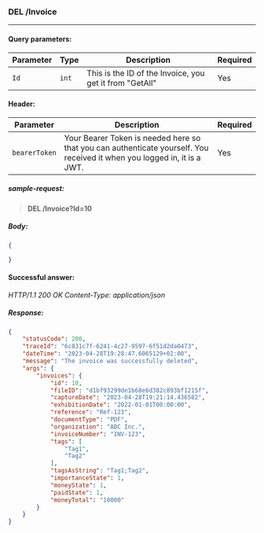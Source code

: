 ### DEL /Invoice
---

#### Query parameters:

| Parameter | Type | Description | Required |
| --- | --- | --- | --- |
| `Id` | `int` | This is the ID of the Invoice, you get it from "GetAll" | Yes |

#### Header:

| Parameter | Description | Required |
| --- | --- | --- |
| `bearerToken` | Your Bearer Token is needed here so that you can authenticate yourself. You received it when you logged in, it is a JWT. | Yes |

##### sample-request:

> **DEL /Invoice?Id=10**

##### Body:

```json
{

}
```

#### Successful answer:

*HTTP/1.1 200 OK
Content-Type: application/json*

##### Response:

```json
{
    "statusCode": 200,
    "traceId": "6c831c7f-6241-4c27-9597-6f51d2da0473",
    "dateTime": "2023-04-28T19:28:47.6065129+02:00",
    "message": "The invoice was successfully deleted",
    "args": {
        "invoices": {
            "id": 10,
            "fileID": "d1bf93299de1b68e6d382c893bf1215f",
            "captureDate": "2023-04-28T19:21:14.436582",
            "exhibitionDate": "2022-01-01T00:00:00",
            "reference": "Ref-123",
            "documentType": "PDF",
            "organization": "ABC Inc.",
            "invoiceNumber": "INV-123",
            "tags": [
                "Tag1",
                "Tag2"
            ],
            "tagsAsString": "Tag1;Tag2",
            "importanceState": 1,
            "moneyState": 1,
            "paidState": 1,
            "moneyTotal": "10000"
        }
    }
}
```
